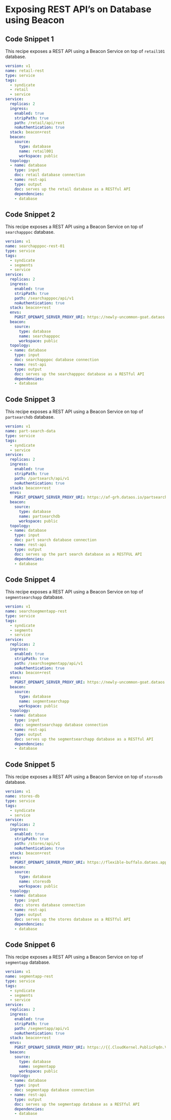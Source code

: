 # Exposing REST API’s on Database using Beacon

## Code Snippet 1

This recipe exposes a REST API using a Beacon Service on top of `retail101` database.

```yaml
version: v1
name: retail-rest
type: service
tags:
  - syndicate
  - retail
  - service
service:
  replicas: 2
  ingress:
    enabled: true
    stripPath: true
    path: /retail/api/rest
    noAuthentication: true
  stack: beacon+rest
  beacon:
    source:
      type: database
      name: retail001
      workspace: public
  topology:
  - name: database
    type: input
    doc: retail database connection
  - name: rest-api
    type: output
    doc: serves up the retail database as a RESTful API
    dependencies:
    - database
```

## Code Snippet 2

This recipe exposes a REST API using a Beacon Service on top of `searchapppoc` database.

```yaml
version: v1
name: searchapppoc-rest-01
type: service
tags:
  - syndicate
  - segments
  - service
service:
  replicas: 2
  ingress:
    enabled: true
    stripPath: true
    path: /searchapppoc/api/v1
    noAuthentication: true
  stack: beacon+rest
  envs:
    PGRST_OPENAPI_SERVER_PROXY_URI: https://newly-uncommon-goat.dataos.io/searchapppoc/api/v1
  beacon:
    source:
      type: database
      name: searchapppoc
      workspace: public
  topology:
  - name: database
    type: input
    doc: searchapppoc database connection
  - name: rest-api
    type: output
    doc: serves up the searchapppoc database as a RESTful API
    dependencies:
    - database
```

## Code Snippet 3

This recipe exposes a REST API using a Beacon Service on top of `partsearchdb` database.

```yaml
version: v1
name: part-search-data
type: service
tags:
  - syndicate
  - service
service:
  replicas: 2
  ingress:
    enabled: true
    stripPath: true
    path: /partsearch/api/v1
    noAuthentication: true
  stack: beacon+rest
  envs:
    PGRST_OPENAPI_SERVER_PROXY_URI: https://af-grh.dataos.io/partsearch/api/v1
  beacon:
    source:
      type: database
      name: partsearchdb
      workspace: public
  topology:
  - name: database
    type: input
    doc: part search database connection
  - name: rest-api
    type: output
    doc: serves up the part search database as a RESTFUL API
    dependencies:
    - database
```

## Code Snippet 4

This recipe exposes a REST API using a Beacon Service on top of `segmentsearchapp` database.

```yaml
version: v1
name: searchsegmentapp-rest
type: service
tags:
  - syndicate
  - segments
  - service
service:
  replicas: 2
  ingress:
    enabled: true
    stripPath: true
    path: /searchsegmentapp/api/v1
    noAuthentication: true
  stack: beacon+rest
  envs:
    PGRST_OPENAPI_SERVER_PROXY_URI: https://newly-uncommon-goat.dataos.io/searchsegmentapp/api/v1
  beacon:
    source:
      type: database
      name: segmentsearchapp
      workspace: public
  topology:
  - name: database
    type: input
    doc: segmentsearchapp database connection
  - name: rest-api
    type: output
    doc: serves up the segmentsearchapp database as a RESTful API
    dependencies:
    - database
```

## Code Snippet 5

This recipe exposes a REST API using a Beacon Service on top of `storesdb` database.

```yaml
version: v1
name: stores-db
type: service
tags:
  - syndicate
  - service
service:
  replicas: 2
  ingress:
    enabled: true
    stripPath: true
    path: /stores/api/v1
    noAuthentication: true
  stack: beacon+rest
  envs:
    PGRST_OPENAPI_SERVER_PROXY_URI: https://flexible-buffalo.dataos.app/stores/api/v1
  beacon:
    source:
      type: database
      name: storesdb
      workspace: public
  topology:
  - name: database
    type: input
    doc: stores database connection
  - name: rest-api
    type: output
    doc: serves up the stores database as a RESTful API
    dependencies:
    - database
```

## Code Snippet 6

This recipe exposes a REST API using a Beacon Service on top of `segmentapp` database.

```yaml
version: v1
name: segmentapp-rest
type: service
tags:
  - syndicate
  - segments
  - service
service:
  replicas: 2
  ingress:
    enabled: true
    stripPath: true
    path: /segmentapp/api/v1
    noAuthentication: true
  stack: beacon+rest
  envs:
    PGRST_OPENAPI_SERVER_PROXY_URI: https://{{.CloudKernel.PublicFqdn.Value}}/segmentapp/api/v1
  beacon:
    source:
      type: database
      name: segmentapp
      workspace: public
  topology:
  - name: database
    type: input
    doc: segmentapp database connection
  - name: rest-api
    type: output
    doc: serves up the segmentapp database as a RESTful API
    dependencies:
    - database
```